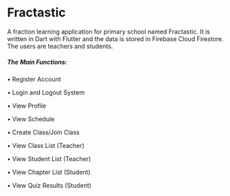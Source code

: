 # Fractastic

A fraction learning application for primary school named Fractastic. It is written in Dart with Flutter and the data is stored in Firebase Cloud Firestore. The users are teachers and students.

<h5>
The Main Functions:
</h5>

• Register Account

• Login and Logout System

• View Profile

• View Schedule

• Create Class/Join Class

• View Class List (Teacher)

• View Student List (Teacher)

• View Chapter List (Student)

• View Quiz Results (Student)


